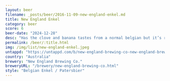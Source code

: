 ```yaml
---
layout: beer
filename: _posts/beer/2016-11-09-new-england-enkel.md
title: New England Enkel
category: beer
score: 6
beer-date: "2024-12-28"
desc: "Has the clove and banana tastes from a normal belgian but it’s really taking a while to get used to. The smell just seems a bit wrong. The hint of orange carries it through to keep it refreshing"
permalink: /beer/:title.html
img: /img/list/new-england-enkel.jpeg
untappd: "https://untappd.com/b/new-england-brewing-co-new-england-brewing-co-enkel/6057988"
country: "Australia"
brewery: "New England Brewing Co."
breweryURL: "/brewery/new-england-brewing-co.html"
style: "Belgian Enkel / Patersbier"
---
```


